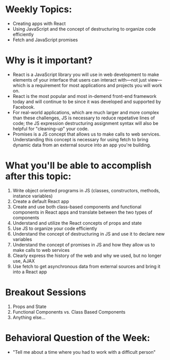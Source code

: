 # Weekly Topics:
- Creating apps with React  
- Using JavaScript and the concept of destructuring to organize code efficiently
- Fetch and JavaScript promises

# Why is it important?
- React is a JavaScript library you will use in web development to make elements of your interface that users can interact with—not just view—which is a requirement for most applications and projects you will work on. 
- React is the most popular and most in-demend front-end framework today and will continue to be since it was developed and supported by Facebook.
- For real-world applications, which are much larger and more complex than these challenges, JS is necessary to reduce repetative lines of code; the JS expression destructuring assignment syntax will also be helpful for "cleaning-up" your code.
- Promises is a JS concept that allows us to make calls to web services. Understanding this concept is necessary for using fetch to bring dynamic data from an external source into an app you're building.  

# What you'll be able to accomplish after this topic:
1. Write object oriented programs in JS (classes, constructors, methods, instance variables) 
2. Create a default React app
3. Create and use both class-based components and functional components in React apps and translate between the two types of components
4. Understand and utilize the React concepts of props and state 
5. Use JS to organize your code efficiently 
6. Understand the concept of destructuring in JS and use it to declare new variables 
7. Understand the concept of promises in JS and how they allow us to make calls to web services
8. Clearly express the history of the web and why we used, but no longer use, AJAX
9. Use fetch to get asynchronous data from external sources and bring it into a React app

# Breakout Sessions
1. Props and State
2. Functional Components vs. Class Based Components
3. Anything else...

# Behavioral Question of the Week:
- "Tell me about a time where you had to work with a difficult person"
